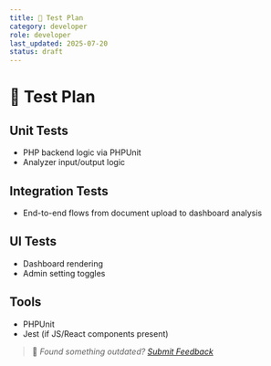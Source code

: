 ```yaml
---
title: 🧪 Test Plan
category: developer
role: developer
last_updated: 2025-07-20
status: draft
---
```

# 🧪 Test Plan

## Unit Tests
- PHP backend logic via PHPUnit
- Analyzer input/output logic

## Integration Tests
- End-to-end flows from document upload to dashboard analysis

## UI Tests
- Dashboard rendering
- Admin setting toggles

## Tools
- PHPUnit
- Jest (if JS/React components present)

> 💬 *Found something outdated? [Submit Feedback](feedback.md)*
